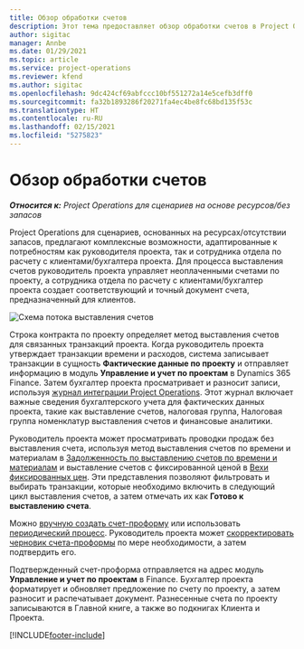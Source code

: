 ```yaml
---
title: Обзор обработки счетов
description: Этот тема предоставляет обзор обработки счетов в Project Operations для сценариев на основе ресурсов/отсутствия запасов.
author: sigitac
manager: Annbe
ms.date: 01/29/2021
ms.topic: article
ms.service: project-operations
ms.reviewer: kfend
ms.author: sigitac
ms.openlocfilehash: 9dc424cf69abfccc10bf551272a14e5cefb3dff0
ms.sourcegitcommit: fa32b1893286f20271fa4ec4be8fc68bd135f53c
ms.translationtype: HT
ms.contentlocale: ru-RU
ms.lasthandoff: 02/15/2021
ms.locfileid: "5275823"
---
```

# <a name="invoicing-process-overview"></a>Обзор обработки счетов

_**Относится к:** Project Operations для сценариев на основе ресурсов/без запасов_

Project Operations для сценариев, основанных на ресурсах/отсутствии запасов, предлагают комплексные возможности, адаптированные к потребностям как руководителя проекта, так и сотрудника отдела по расчету с клиентами/бухгалтера проекта. Для процесса выставления счетов руководитель проекта управляет неоплаченными счетами по проекту, а сотрудника отдела по расчету с клиентами/бухгалтер проекта создает соответствующий и точный документ счета, предназначенный для клиентов.

![Схема потока выставления счетов](./media/invoicing-flow.png)

Строка контракта по проекту определяет метод выставления счетов для связанных транзакций проекта. Когда руководитель проекта утверждает транзакции времени и расходов, система записывает транзакции в сущность **Фактические данные по проекту** и отправляет информацию в модуль **Управление и учет по проектам** в Dynamics 365 Finance. Затем бухгалтер проекта просматривает и разносит записи, используя [журнал интеграции Project Operations](../project-accounting/project-operations-integration-journal.md). Этот журнал включает важные сведения бухгалтерского учета для фактических данных проекта, такие как выставление счетов, налоговая группа, Налоговая группа номенклатур выставления счетов и финансовые аналитики.

Руководитель проекта может просматривать проводки продаж без выставления счета, используя метод выставления счетов по времени и материалам в [Задолженность по выставлению счетов по времени и материалам](../proforma-invoicing/manage-billing-backlog.md#time-and-material-billing-backlog) и выставление счетов с фиксированной ценой в [Вехи фиксированных цен](../proforma-invoicing/manage-billing-backlog.md#fixed-price-milestones). Эти представления позволяют фильтровать и выбирать транзакции, которые необходимо включить в следующий цикл выставления счетов, а затем отмечать их как **Готово к выставлению счета**.

Можно [вручную создать счет-проформу](../proforma-invoicing/create-manual-proforma-invoice.md) или использовать [периодический процесс](../proforma-invoicing/configure-automated-invoice-creation.md). Руководитель проекта может [скорректировать черновик счета-проформы](../proforma-invoicing/manage-proforma-invoice.md) по мере необходимости, а затем подтвердить его.

Подтвержденный счет-проформа отправляется на адрес модуль **Управление и учет по проектам** в Finance. Бухгалтер проекта форматирует и обновляет предложение по счету по проекту, а затем разносит и распечатывает документ. Разнесенные счета по проекту записываются в Главной книге, а также во подкнигах Клиента и Проекта.


[!INCLUDE[footer-include](../includes/footer-banner.md)]
